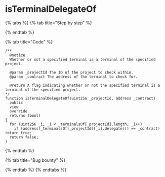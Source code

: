 # isTerminalDelegateOf

{% tabs %}
{% tab title="Step by step" %}

{% endtab %}

{% tab title="Code" %}
```solidity
/** 
  @notice
  Whether or not a specified terminal is a terminal of the specified project.

  @param _projectId The ID of the project to check within.
  @param _contract The address of the terminal to check for.

  @return A flag indicating whether or not the specified terminal is a terminal of the specified project.
*/
function isTerminalDelegateOf(uint256 _projectId, address _contract)
  public
  view
  override
  returns (bool)
{
  for (uint256 _i; _i < _terminalsOf[_projectId].length; _i++)
    if (address(_terminalsOf[_projectId][_i].delegate()) == _contract) return true;
  return false;
}
```
{% endtab %}

{% tab title="Bug bounty" %}

{% endtab %}
{% endtabs %}
